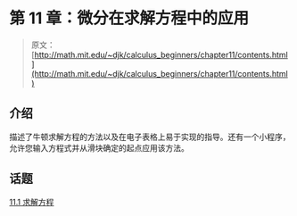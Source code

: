 # 第 11 章：微分在求解方程中的应用

> 原文： [http://math.mit.edu/~djk/calculus_beginners/chapter11/contents.html](http://math.mit.edu/~djk/calculus_beginners/chapter11/contents.html)

## 介绍

描述了牛顿求解方程的方法以及在电子表格上易于实现的指导。还有一个小程序，允许您输入方程式并从滑块确定的起点应用该方法。

## 话题

[11.1 求解方程](section01.html)